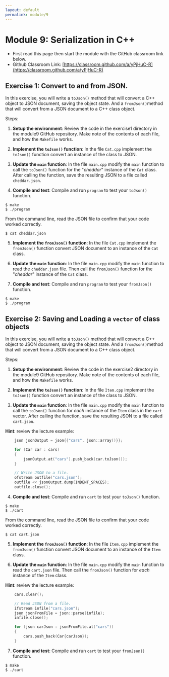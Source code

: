 ```yaml
---
layout: default
permalink: module/9
---
```


# Module 9: Serialization in C++

* First read this page then start the module with the GitHub classroom link below.
* Github Classroom Link: [https://classroom.github.com/a/yPjHuC-R](https://classroom.github.com/a/yPjHuC-R)


## Exercise 1: Convert to and from JSON.
In this exercise, you will write a `toJson()` method that will convert a C++ object to JSON document, saving the object state.  And a `fromJson()`method that will convert from a JSON document to a C++ class object. 

Steps:

1. __Setup the environment__: Review the code in the exercise1 directory in the module9 GitHub repository. Make note of the contents of each file, and how the `Makefile` works. 

2. __Implement the `toJson()` function__: In the file `Cat.cpp` implement the `toJson()` function convert an instance of the class to JSON.

3. __Update the `main` function__: In the file `main.cpp` modify the `main` function to call the `toJson()` function for the "_cheddar_" instance of the `Cat` class. After calling the function, save the resulting JSON to a file called `cheddar.json`. 

4. __Compile and test__: Compile and run `program` to test your `toJson()` function.

```shell
$ make
$ ./program
```

From the command line, read the JSON file to confirm that your code worked correctly. 

```shell
$ cat cheddar.json
```

5. __Implement the `fromJson()` function__: In the file `Cat.cpp` implement the `fromJson()` function convert JSON document to an instance of the `Cat` class.

6. __Update the `main` function__: In the file `main.cpp` modify the `main` function to read the `cheddar.json` file. Then call the `fromJson()` function for the "_cheddar_" instance of the `Cat` class. 

7. __Compile and test__: Compile and run `program` to test your `fromJson()` function.

```shell
$ make
$ ./program
```


## Exercise 2: Saving and Loading a `vector` of class objects

In this exercise, you will write a `toJson()` method that will convert a C++ object to JSON document, saving the object state.  And a `fromJson()`method that will convert from a JSON document to a C++ class object. 

Steps:

1. __Setup the environment__: Review the code in the exercise2 directory in the module9 GitHub repository. Make note of the contents of each file, and how the `Makefile` works. 

2. __Implement the `toJson()` function__: In the file `Item.cpp` implement the `toJson()` function convert an instance of the class to JSON.

3. __Update the `main` function__: In the file `main.cpp` modify the `main` function to call the `toJson()` function for _each_ instance of the `Item` class in the `cart` vector. After calling the function, save the resulting JSON to a file called `cart.json`.

__Hint__: review the lecture example:
```C++
    json jsonOutput = json{{"cars", json::array()}};

    for (Car car : cars)
    {
        jsonOutput.at("cars").push_back(car.toJson());
    }

    // Write JSON to a file.
    ofstream outfile("cars.json");
    outfile << jsonOutput.dump(INDENT_SPACES);
    outfile.close();
```

4. __Compile and test__: Compile and run `cart` to test your `toJson()` function.

```shell
$ make
$ ./cart
```

From the command line, read the JSON file to confirm that your code worked correctly. 

```shell
$ cat cart.json
```

5. __Implement the `fromJson()` function__: In the file `Item.cpp` implement the `fromJson()` function convert JSON document to an instance of the `Item` class.

6. __Update the `main` function__: In the file `main.cpp` modify the `main` function to read the `cart.json` file. Then call the `fromJson()` function for _each_ instance of the `Item` class. 

__Hint__: review the lecture example:
```C++
    cars.clear();

    // Read JSON from a file.
    ifstream infile("cars.json");
    json jsonFromFile = json::parse(infile);
    infile.close();

    for (json carJson : jsonFromFile.at("cars"))
    {
        cars.push_back(Car{carJson});
    }
```

7. __Compile and test__: Compile and run `cart` to test your `fromJson()` function.

```shell
$ make
$ ./cart
```

